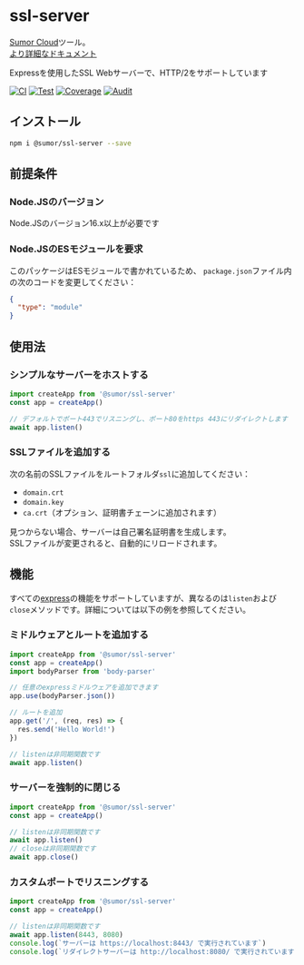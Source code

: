 # ssl-server

[Sumor Cloud](https://sumor.cloud)ツール。  
[より詳細なドキュメント](https://sumor.cloud/ssl-server)

Expressを使用したSSL Webサーバーで、HTTP/2をサポートしています

[![CI](https://github.com/sumor-cloud/ssl-server/actions/workflows/ci.yml/badge.svg)](https://github.com/sumor-cloud/ssl-server/actions/workflows/ci.yml)
[![Test](https://github.com/sumor-cloud/ssl-server/actions/workflows/ut.yml/badge.svg)](https://github.com/sumor-cloud/ssl-server/actions/workflows/ut.yml)
[![Coverage](https://github.com/sumor-cloud/ssl-server/actions/workflows/coverage.yml/badge.svg)](https://github.com/sumor-cloud/ssl-server/actions/workflows/coverage.yml)
[![Audit](https://github.com/sumor-cloud/ssl-server/actions/workflows/audit.yml/badge.svg)](https://github.com/sumor-cloud/ssl-server/actions/workflows/audit.yml)

## インストール

```bash
npm i @sumor/ssl-server --save
```

## 前提条件

### Node.JSのバージョン

Node.JSのバージョン16.x以上が必要です

### Node.JSのESモジュールを要求

このパッケージはESモジュールで書かれているため、
`package.json`ファイル内の次のコードを変更してください：

```json
{
  "type": "module"
}
```

## 使用法

### シンプルなサーバーをホストする

```javascript
import createApp from '@sumor/ssl-server'
const app = createApp()

// デフォルトでポート443でリスニングし、ポート80をhttps 443にリダイレクトします
await app.listen()
```

### SSLファイルを追加する

次の名前のSSLファイルをルートフォルダ`ssl`に追加してください：

- `domain.crt`
- `domain.key`
- `ca.crt`（オプション、証明書チェーンに追加されます）

見つからない場合、サーバーは自己署名証明書を生成します。  
SSLファイルが変更されると、自動的にリロードされます。

## 機能

すべての[express](https://www.npmjs.com/package/express)の機能をサポートしていますが、異なるのは`listen`および`close`メソッドです。詳細については以下の例を参照してください。

### ミドルウェアとルートを追加する

```javascript
import createApp from '@sumor/ssl-server'
const app = createApp()
import bodyParser from 'body-parser'

// 任意のexpressミドルウェアを追加できます
app.use(bodyParser.json())

// ルートを追加
app.get('/', (req, res) => {
  res.send('Hello World!')
})

// listenは非同期関数です
await app.listen()
```

### サーバーを強制的に閉じる

```javascript
import createApp from '@sumor/ssl-server'
const app = createApp()

// listenは非同期関数です
await app.listen()
// closeは非同期関数です
await app.close()
```

### カスタムポートでリスニングする

```javascript
import createApp from '@sumor/ssl-server'
const app = createApp()

// listenは非同期関数です
await app.listen(8443, 8080)
console.log(`サーバーは https://localhost:8443/ で実行されています`)
console.log(`リダイレクトサーバーは http://localhost:8080/ で実行されています`)
```
